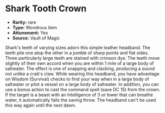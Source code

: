 
# Shark Tooth Crown

* **Rarity:** rare
* **Type:** Wondrous item
* **Attunement:** Yes
* **Source:** Vault of Magic


Shark's teeth of varying sizes adorn this simple leather headband. The teeth pile one atop the other in a jumble of sharp points and flat sides. Three particularly large teeth are stained with crimson dye. The teeth move slightly of their own accord when you are within 1 mile of a large body of saltwater. The effect is one of snapping and clacking, producing a sound not unlike a crab's claw. While wearing this headband, you have advantage on Wisdom (Survival) checks to find your way when in a large body of saltwater or pilot a vessel on a large body of saltwater. In addition, you can use a bonus action to cast the command spell (save DC 15) from the crown. If the target is a beast with an Intelligence of 3 or lower that can breathe water, it automatically fails the saving throw. The headband can't be used this way again until the next dawn.
